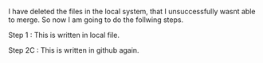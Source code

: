 I have deleted the files in the local system, that I unsuccessfully wasnt able to merge. So now I am going to do 
the follwing steps. 


Step 1 : This is written in local file. 

Step 2C : This is written in github again. 

